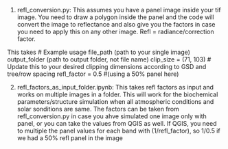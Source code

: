 1) refl_conversion.py: This assumes you have a panel image inside your tif image. You need to draw a polygon inside the panel and the code will convert the image to reflectance and also give you the factors in case you need to apply this on any other image. Refl = radiance/correction factor.

  This takes # Example usage
  file_path (path to your single image)
  output_folder (path to output folder, not file name)
  clip_size = (71, 103)  # Update this to your desired clipping dimensions according to GSD and tree/row spacing
  refl_factor = 0.5 #(using a 50% panel here)

2) refl_factors_as_input_folder.ipynb: This takes refl factors as input and works on multiple images in a folder. This will work for the biochemical parameters/structure simulation when all atmospheric conditions and solar sonditions are same. The factors can be taken from refl_conversion.py in case you ahve simulated one image only with panel, or you can take the values from QGIS as well. If QGIS, you need to multiple the panel values for each band with (1/refl_factor), so 1/0.5 if we had a 50% refl panel in the image

